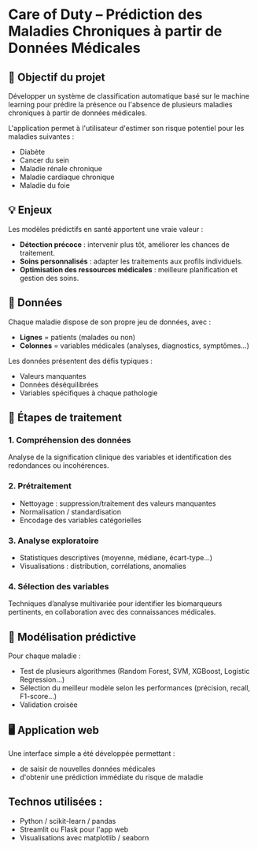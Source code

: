 
# Care of Duty – Prédiction des Maladies Chroniques à partir de Données Médicales

## 🎯 Objectif du projet

Développer un système de classification automatique basé sur le machine learning pour prédire la présence ou l'absence de plusieurs maladies chroniques à partir de données médicales.

L'application permet à l'utilisateur d'estimer son risque potentiel pour les maladies suivantes :
- Diabète
- Cancer du sein
- Maladie rénale chronique
- Maladie cardiaque chronique
- Maladie du foie

## 💡 Enjeux

Les modèles prédictifs en santé apportent une vraie valeur :
- **Détection précoce** : intervenir plus tôt, améliorer les chances de traitement.
- **Soins personnalisés** : adapter les traitements aux profils individuels.
- **Optimisation des ressources médicales** : meilleure planification et gestion des soins.

## 🧪 Données
Chaque maladie dispose de son propre jeu de données, avec :
- **Lignes** = patients (malades ou non)
- **Colonnes** = variables médicales (analyses, diagnostics, symptômes…)

Les données présentent des défis typiques :
- Valeurs manquantes
- Données déséquilibrées
- Variables spécifiques à chaque pathologie

## 🔧 Étapes de traitement

### 1. Compréhension des données
Analyse de la signification clinique des variables et identification des redondances ou incohérences.

### 2. Prétraitement
- Nettoyage : suppression/traitement des valeurs manquantes
- Normalisation / standardisation
- Encodage des variables catégorielles

### 3. Analyse exploratoire
- Statistiques descriptives (moyenne, médiane, écart-type…)
- Visualisations : distribution, corrélations, anomalies

### 4. Sélection des variables
Techniques d’analyse multivariée pour identifier les biomarqueurs pertinents, en collaboration avec des connaissances médicales.

## 🤖 Modélisation prédictive

Pour chaque maladie :
- Test de plusieurs algorithmes (Random Forest, SVM, XGBoost, Logistic Regression…)
- Sélection du meilleur modèle selon les performances (précision, recall, F1-score…)
- Validation croisée

## 🖥️ Application web

Une interface simple a été développée permettant :
- de saisir de nouvelles données médicales
- d'obtenir une prédiction immédiate du risque de maladie

## Technos utilisées :
- Python / scikit-learn / pandas
- Streamlit ou Flask pour l'app web
- Visualisations avec matplotlib / seaborn
